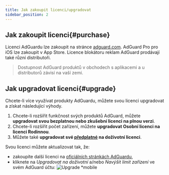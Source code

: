 ```yaml
---
title: Jak zakoupit licenci/upgradovat
sidebar_position: 2
---
```


## Jak zakoupit licenci{#purchase}

Licenci AdGuardu lze zakoupit na stránce [adguard.com](https://adguard.com/license.html). AdGuard Pro pro iOS lze zakoupit v App Store. Licence blokátoru reklam AdGuard prodávají také různí distributoři.

> Dostupnost AdGuard produktů v obchodech s aplikacemi a u distributorů závisí na vaší zemi.

## Jak upgradovat licenci{#upgrade}

Chcete-li více využívat produkty AdGuardu, můžete svou licenci upgradovat a získat následující výhody.

1. Chcete-li rozšířit funkčnost svých produktů AdGuard, můžete **upgradovat svou bezplatnou nebo zkušební licenci na plnou verzi**.
2. Chcete-li rozšířit počet zařízení, můžete **upgradovat Osobní licenci na licenci Rodinnou**.
3. Můžete také **upgradovat své [předplatné](../what-is) na doživotní licenci**.

Svou licenci můžete aktualizovat tak, že:
  * zakoupíte další licenci na [oficiálních stránkách AdGuardu](https://adguard.com),
  * kliknete na *Upgradovat na doživotní* a/nebo *Navýšit limit zařízení* ve svém AdGuard účtu: ![Upgrade *mobile](https://cdn.adtidy.org/content/kb/ad_blocker/general/newaccount-upgrade.png)
